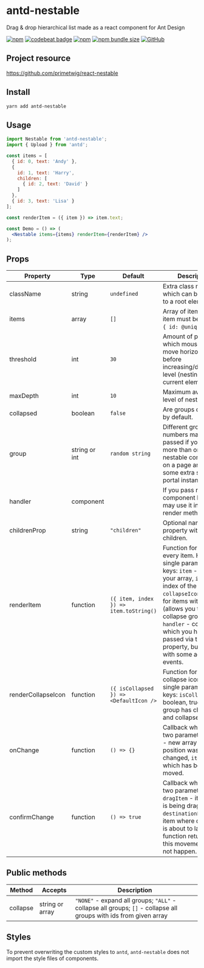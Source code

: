 # antd-nestable
Drag & drop hierarchical list made as a react component for Ant Design

[![npm](https://img.shields.io/npm/v/antd-nestable.svg?style=flat-square)](https://www.npmjs.com/package/antd-nestable)
[![codebeat badge](https://codebeat.co/badges/a8578420-77e1-433a-bde3-efbae28c53b6)](https://codebeat.co/projects/github-com-tkvern-antd-nestable-master)
[![npm](https://img.shields.io/npm/dt/antd-nestable?style=flat-square)](https://www.npmtrends.com/antd-nestable)
[![npm bundle size](https://img.shields.io/bundlephobia/minzip/antd-nestable?style=flat-square)](https://bundlephobia.com/result?p=antd-nestable)
[![GitHub](https://img.shields.io/github/license/tkvern/antd-nestable?style=flat-square)](https://github.com/tkvern/antd-nestable/blob/master/LICENSE)

## Project resource
https://github.com/primetwig/react-nestable

## Install

```sh
yarn add antd-nestable
```

## Usage

```jsx harmony
import Nestable from 'antd-nestable';
import { Upload } from 'antd';

const items = [
  { id: 0, text: 'Andy' },
  {
    id: 1, text: 'Harry',
    children: [
      { id: 2, text: 'David' }
    ]
  },
  { id: 3, text: 'Lisa' }
];

const renderItem = ({ item }) => item.text;

const Demo = () => (
  <Nestable items={items} renderItem={renderItem} />
);
```

## Props

| Property | Type | Default | Description |
|----------|------|---------|-------------|
| className | string | `undefined` | Extra class name which can be passed to a root element. |
| items | array | `[]` | Array of items. Every item must be of shape `{ id: @uniq }`. |
| threshold | int | `30` | Amount of pixels which mouse should move horizontally before increasing/decreasing level (nesting) of current element. |
| maxDepth | int | `10` | Maximum available level of nesting. |
| collapsed | boolean | `false` | Are groups collapsed by default. |
| group | string or int | `random string` | Different group numbers may be passed if you have more than one nestable component on a page and want some extra styles for portal instances. |
| handler | component | | If you pass react component here, you may use it in your render method. |
| childrenProp | string | `"children"` | Optional name of property with children. |
| renderItem | function | `({ item, index }) => item.toString()` | Function for rendering every item. Has a single parameter with keys: `item` - item from your array, `index` - index of the item, `collapseIcon` - icon for items with children (allows you to collapse group), `handler` - component which you have passed via the same property, but covered with some additional events. |
| renderCollapseIcon | function | `({ isCollapsed }) => <DefaultIcon />` | Function for rendering collapse icon. Has a single parameter with keys: `isCollapsed` - boolean, true if this group has children and collapsed. |
| onChange | function | `() => {}` | Callback which has two parameters: `items` - new array after position was changed, `item` - item which has been moved. |
| confirmChange | function | `() => true` | Callback which has two parameters: `dragItem` - item which is being dragged, `destinationParent` - item where dragItem is about to land. Let function return false if this movement should not happen. |

## Public methods

| Method | Accepts | Description |
|--------|---------|-------------|
| collapse | string or array | `"NONE"` - expand all groups; `"ALL"` - collapse all groups; `[]` - collapse all groups with ids from given array |


## Styles

To prevent overwriting the custom styles to `antd`, `antd-nestable` does not import the style files of components.
